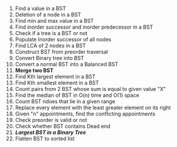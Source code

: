 1. Find a value in a BST
2. Deletion of a node in a BST
3. Find min and max value in a BST
4. Find inorder successor and inorder predecessor in a BST
5. Check if a tree is a BST or not 
6. Populate Inorder successor of all nodes
7. Find LCA  of 2 nodes in a BST
8. Construct BST from preorder traversal
9. Convert Binary tree into BST
10. Convert a normal BST into a Balanced BST
11. **Merge two BST**
12. Find Kth largest element in a BST
13. Find Kth smallest element in a BST
14. Count pairs from 2 BST whose sum is equal to given value "X"
15. Find the median of BST in O(n) time and O(1) space
16. Count BST ndoes that lie in a given range
17. Replace every element with the least greater element on its right
18. Given "n" appointments, find the conflicting appointments
19. Check preorder is valid or not
20. Check whether BST contains Dead end
21. ***Largest BST in a Binary Tree***
22. Flatten BST to sorted list